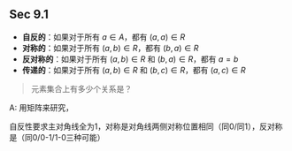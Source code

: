 ## Sec 9.1

- **自反的**：如果对于所有 $a \in A$，都有 $(a, a) \in R$
- **对称的**：如果对于所有 $(a, b) \in R$，都有 $(b, a) \in R$
- **反对称的**：如果对于所有 $(a, b) \in R$ 和 $(b, a) \in R$，都有 $a = b$ 
-  **传递的**：如果对于所有 $(a, b) \in R$ 和 $(b, c) \in R$，都有 $(a, c) \in R$

> 元素集合上有多少个关系是？

A: 用矩阵来研究，

自反性要求主对角线全为1，对称是对角线两侧对称位置相同（同0/同1），反对称是（同0/0-1/1-0三种可能）
